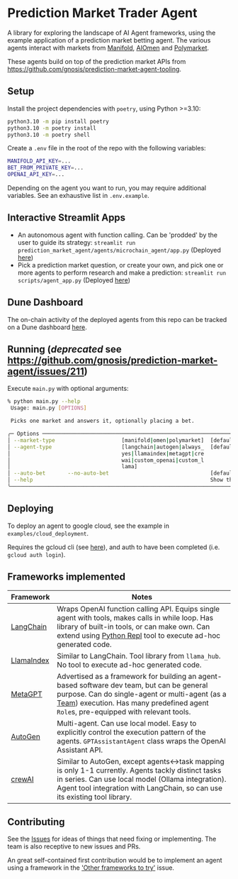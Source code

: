 # Prediction Market Trader Agent

A library for exploring the landscape of AI Agent frameworks, using the example application of a prediction market betting agent. The various agents interact with markets from [Manifold](https://manifold.markets/), [AIOmen](https://aiomen.eth.limo/) and [Polymarket](https://polymarket.com/).

These agents build on top of the prediction market APIs from https://github.com/gnosis/prediction-market-agent-tooling.

## Setup

Install the project dependencies with `poetry`, using Python >=3.10:

```bash
python3.10 -m pip install poetry
python3.10 -m poetry install
python3.10 -m poetry shell
```

Create a `.env` file in the root of the repo with the following variables:

```bash
MANIFOLD_API_KEY=...
BET_FROM_PRIVATE_KEY=...
OPENAI_API_KEY=...
```

Depending on the agent you want to run, you may require additional variables. See an exhaustive list in `.env.example`.

## Interactive Streamlit Apps

- An autonomous agent with function calling. Can be 'prodded' by the user to guide its strategy: `streamlit run prediction_market_agent/agents/microchain_agent/app.py` (Deployed [here](https://autonomous-trader-agent.streamlit.app/))
- Pick a prediction market question, or create your own, and pick one or more agents to perform research and make a prediction: `streamlit run scripts/agent_app.py` (Deployed [here](https://prediction-market-agent-tooling-monitor.streamlit.app))

## Dune Dashboard

The on-chain activity of the deployed agents from this repo can be tracked on a Dune dashboard [here](https://dune.com/hdser/omen-ai-agents).

## Running (*deprecated* see https://github.com/gnosis/prediction-market-agent/issues/211)

Execute `main.py` with optional arguments:

```bash
% python main.py --help
 Usage: main.py [OPTIONS]                                                                    

 Picks one market and answers it, optionally placing a bet.                                  

╭─ Options ─────────────────────────────────────────────────────────────────────────────────╮
│ --market-type                     [manifold|omen|polymarket]  [default: manifold]         │
│ --agent-type                      [langchain|autogen|always_  [default: always_yes]       │
│                                   yes|llamaindex|metagpt|cre                              │
│                                   wai|custom_openai|custom_l                              │
│                                   lama]                                                   │
│ --auto-bet       --no-auto-bet                                [default: no-auto-bet]      │
│ --help                                                        Show this message and exit. |
╰───────────────────────────────────────────────────────────────────────────────────────────╯
```

## Deploying

To deploy an agent to google cloud, see the example in `examples/cloud_deployment`.

Requires the gcloud cli (see [here](https://cloud.google.com/sdk/docs/install)), and auth to have been completed (i.e. `gcloud auth login`).

## Frameworks implemented

| Framework | Notes |
| --------- | ---------------- |
| [LangChain](https://python.langchain.com/docs/modules/agents/) | Wraps OpenAI function calling API. Equips single agent with tools, makes calls in while loop. Has library of built-in tools, or can make own. Can extend using [Python Repl](https://python.langchain.com/docs/integrations/tools/python) tool to execute ad-hoc generated code. |
| [LlamaIndex](https://docs.llamaindex.ai/en/stable/use_cases/agents.html) | Similar to LangChain. Tool library from `llama_hub`. No tool to execute ad-hoc generated code. |
| [MetaGPT](https://github.com/geekan/MetaGPT) | Advertised as a framework for building an agent-based software dev team, but can be general purpose. Can do single-agent or multi-agent (as a [Team](https://docs.deepwisdom.ai/main/en/guide/tutorials/multi_agent_101.html)) execution. Has many predefined agent `Role`s, pre-equipped with relevant tools. |
| [AutoGen](https://github.com/microsoft/autogen) | Multi-agent. Can use local model. Easy to explicitly control the execution pattern of the agents. `GPTAssistantAgent` class wraps the OpenAI Assistant API. |
| [crewAI](https://github.com/joaomdmoura/crewAI) | Similar to AutoGen, except agents<->task mapping is only 1-1 currently. Agents tackly distinct tasks in series. Can use local model (Ollama integration). Agent tool integration with LangChain, so can use its existing tool library. |

## Contributing

See the [Issues](https://github.com/gnosis/prediction-market-agent/issues) for ideas of things that need fixing or implementing. The team is also receptive to new issues and PRs.

An great self-contained first contribution would be to implement an agent using a framework in the ['Other frameworks to try'](https://github.com/gnosis/prediction-market-agent/issues/210) issue.
